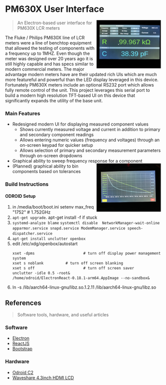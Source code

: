 
# PM630X User Interface

<img src="https://raw.githubusercontent.com/dretay/pm6306_remote/master/IMG_4582.jpg" align="right" width="208">

> An Electron-based user interface for PM630X LCR meters


The Fluke / Philips PM630X line of LCR meters were a line of benchtop equipment that allowed the testing of components with a frequency up to 1MHZ. Even though the meter was designed over 20 years ago it is still highly capable and has specs similar to modern commercial meters. The major advantage modern meters have are their updated rich UIs which are much more featureful and powerful than the LED display leveraged in this device. Fortunately PM630X meters include an optional RS232 port which allows fully remote control of the unit. This project leverages this serial port to build a modern high resolution TFT-based UI
on this device that significantly expands the utility of the base unit. 

### Main Features ###
- Redesigned modern UI for displaying measured component values
  - Shows currently measured voltage and current in addition to primary and secondary component readings
  - Allows entering numeric values (frequency and voltages) through an on-screen keypad for quicker setup
  - Allows selection of primary and secondary measurement parameters through on-screen dropdowns
- Graphical ability to sweep frequency response for a component <img src="https://raw.githubusercontent.com/dretay/pm6306_remote/master/IMG_4608.jpg" align="right" width="208">
- (Planned) graphical ability to bin components based on tolerances

### Build Instructions ###
#### ODROID Setup
 1.  in /media/boot/boot.ini setenv max_freq "1752"  # 1.752GHz
 2. `apt-get upgrade`. apt-get install -f if stuck
 3. `systemd-analyze blame`
	`systemctl disable  NetworkManager-wait-online apparmor.service snapd.service ModemManager.service speech-dispatcher.service`
4. `apt-get install unclutter openbox`
5. edit /etc/xdg/openbox/autostart
	```
	xset -dpms                      # turn off display power management system
	xset s noblank          # turn off screen blanking
	xset s off                      # turn off screen saver
	unclutter -idle 0.5 -root&
	/home/odroid/ElectronReact-0.18.1-arm64.AppImage --no-sandbox&
	```
6. ln -s /lib/aarch64-linux-gnu/libz.so.1.2.11 /lib/aarch64-linux-gnu/libz.so

## References
> Software tools, hardware, and useful articles

### Software ###
- [Electron](https://electronjs.org/)
- [ReactJS](https://reactjs.org/)
- [Bootstrap](https://getbootstrap.com/) 

### Hardware ###
- [Odroid C2](https://wiki.odroid.com/odroid-c2/odroid-c2)
- [Waveshare 4.3inch HDMI LCD](https://www.waveshare.com/4.3inch-hdmi-lcd-b.htm)
